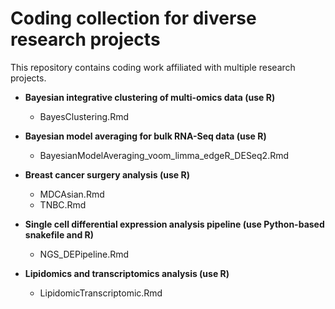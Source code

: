 # Coding collection for diverse research projects

This repository contains coding work affiliated with multiple research projects.

- **Bayesian integrative clustering of multi-omics data (use R)**
  - BayesClustering.Rmd
  
- **Bayesian model averaging for bulk RNA-Seq data (use R)**
  - BayesianModelAveraging_voom_limma_edgeR_DESeq2.Rmd
  
- **Breast cancer surgery analysis (use R)**
  - MDCAsian.Rmd
  - TNBC.Rmd
  
- **Single cell differential expression analysis pipeline (use Python-based snakefile and R)**
  - NGS_DEPipeline.Rmd
  
- **Lipidomics and transcriptomics analysis (use R)**
  - LipidomicTranscriptomic.Rmd
